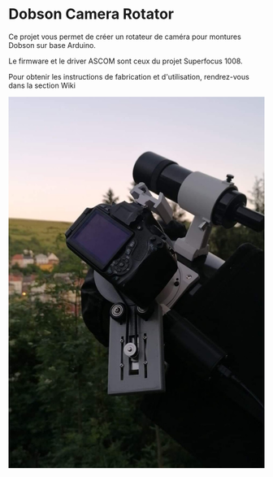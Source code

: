 # Dobson Camera Rotator

Ce projet vous permet de créer un rotateur de caméra pour montures Dobson sur base Arduino.

Le firmware et le driver ASCOM sont ceux du projet Superfocus 1008.

Pour obtenir les instructions de fabrication et d'utilisation, rendrez-vous dans la section Wiki


![](https://github.com/AstrAuDobson/Dobson-Camera-Rotator/blob/main/camera_rotator_img1.jpg)
